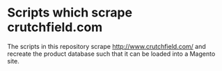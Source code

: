 
Scripts which scrape crutchfield.com
====================================


The scripts in this repository scrape http://www.crutchfield.com/
and recreate the product database such that it can be loaded into
a Magento site.


